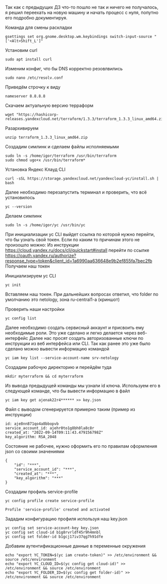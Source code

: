 Так как с предыдущих ДЗ что-то пошло не так и ничего не получалось, я решил переехать на новую машину и начать процесс с нуля, попутно его подробно документируя.

Команда для смены раскладки
```
gsettings set org.gnome.desktop.wm.keybindings switch-input-source "['<Alt>Shift_L']"
```
Установим curl
```
sudo apt install curl
```
Изменим конфиг, что бы DNS корректно резовлвились
```
sudo nano /etc/resolv.conf
```
Приведём строчку к виду
```
nameserver 8.8.8.8
```
Скачаем актуальную версию терраформ
```
wget "https://hashicorp-releases.yandexcloud.net/terraform/1.3.3/terraform_1.3.3_linux_amd64.zip"
```
Разархивируем
```
unzip terraform_1.3.3_linux_amd64.zip 
```
Создадим симлинк и сделаем файлы исполняемыми
```
sudo ln -s /home/igor/terraform /usr/bin/terraform
sudo chmod ugo+x /usr/bin/terraform*
```
Установка Яндекс Клауд CLI
```
curl -sSL https://storage.yandexcloud.net/yandexcloud-yc/install.sh | bash
```
Далее необходимо перезапустить терминал и проверить, что всё установилось
```
yc --version
```
Делаем симлинк
```
sudo ln -s /home/igor/yc /usr/bin/yc
```

При инициализации yc CLI выйдет ссылка по которой нужно перейти, что бы узнать свой токен.
Если по каким то причинам этого не произошло можно:
Из инструкции
https://cloud.yandex.ru/docs/cli/quickstart#install
перейти по ссылке 
https://oauth.yandex.ru/authorize?response_type=token&client_id=1a6990aa636648e9b2ef855fa7bec2fb
Получаем наш токен



Инициализируем yc CLI
```
yc init
```
Вставляем наш токен.
При дальнейших вопросах ответил, что folder по умолчанию это netology, зона ru-central1-a (криншот)

Проверить наши настройки 
```
yc config list
```
Далее необходимо создать сервисный аккаунт и присвоить ему необходимые роли. Это уже сделано и легко делается через веб-интерфейс
Далее нас просят создать авторизованные ключи по инструкции из веб интерфейса или CLI. Так как ранее это уже было сделано можно вывести информацию командой
```
yc iam key list --service-account-name srv-netology
```
Создадим рабочую директорию и перейдём туда
```
mkdir myterraform && cd myterraform
```
Из вывода предыдущей команды мы узнали id ключа. Используем его в следующей команде, что бы вывести информацию в файл
```
yc iam key get ajenak22r4****** >> key.json
```
Файл с выводом сгенерируется примерно таким (пример из инструкции)
```
id: aje8nn871qo4a8bbopvb
service_account_id: ajehr0to1g8bh0la8c8r
created_at: "2022-09-14T09:11:43.479156798Z"
key_algorithm: RSA_2048
```
Состояние не рабочее, нужно оформить его по правилам оформления json со своими значениями
```
{
    "id": "***",
    "service_account_id": "***",
    "created_at": "***",
    "key_algorithm": "***"
}
```



Создадим профиль service-profile
```
yc config profile create service-profile
```
```
Profile 'service-profile' created and activated
```
Зададим конфигурацию профиля используя наш key.json
```
yc config set service-account-key key.json
yc config set cloud-id b1g8rvrldf45r9h4mnbl
yc config set folder-id b1gcj17iv37qg7h91dfe  
```
Добавим аутентификационные данные в переменные окружения
```
echo "export YC_TOKEN=$(yc iam create-token)" >> /etc/environment && source /etc/environment
echo "export YC_CLOUD_ID=$(yc config get cloud-id)" >> /etc/environment && source /etc/environment
echo "export YC_FOLDER_ID=$(yc config get folder-id)" >> /etc/environment && source /etc/environment
```




